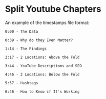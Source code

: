 # Split Youtube Chapters

An example of the timestamps file format:

    0:00 - The Data
    
    0:39 - Why do they Even Matter?
    
    1:14 - The Findings
    
    2:17 - 2 Locations: Above the Fold
    
    3:44 - YouTube Descriptions and SEO
    
    4:46 - 2 Locations: Below the Fold
    
    5:57 - Hashtags
    
    6:46 - How to Know if It's Working
